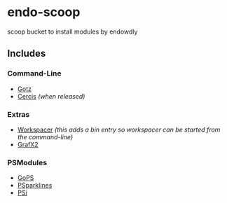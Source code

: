 # endo-scoop

scoop bucket to install modules by endowdly

## Includes

### Command-Line

- [Gotz](https://github.com/merschformann/gotz)
- [Cercis](https://github.com/endowdly/cercis) _(when released)_

### Extras

- [Workspacer](https://workspacer.org/) _(this adds a bin entry so workspacer can be started from the command-line)_
- [GrafX2](http://grafx2.chez.com/)

### PSModules

- [GoPS](https://github.com/endowdly/gops)
- [PSparklines](https://github.com/endowdly/psparklines)
- [PSi](https://github.com/endowdly/psi)
